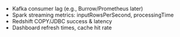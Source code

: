 - Kafka consumer lag (e.g., Burrow/Prometheus later)
- Spark streaming metrics: inputRowsPerSecond, processingTime
- Redshift COPY/JDBC success & latency
- Dashboard refresh times, cache hit rate
